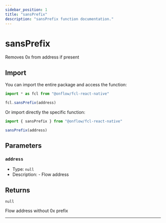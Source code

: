```yaml
---
sidebar_position: 1
title: "sansPrefix"
description: "sansPrefix function documentation."
---
```


<!-- THIS DOCUMENT IS AUTO-GENERATED FROM [onflow/fcl-react-native/../util-address/src/index.ts](https://github.com/onflow/fcl-js/tree/master/packages/fcl-react-native/../util-address/src/index.ts). DO NOT EDIT MANUALLY -->

# sansPrefix

Removes 0x from address if present

## Import

You can import the entire package and access the function:

```typescript
import * as fcl from "@onflow/fcl-react-native"

fcl.sansPrefix(address)
```

Or import directly the specific function:

```typescript
import { sansPrefix } from "@onflow/fcl-react-native"

sansPrefix(address)
```


## Parameters

### `address` 


- Type: `null`
- Description: - Flow address


## Returns

`null`


Flow address without 0x prefix

---